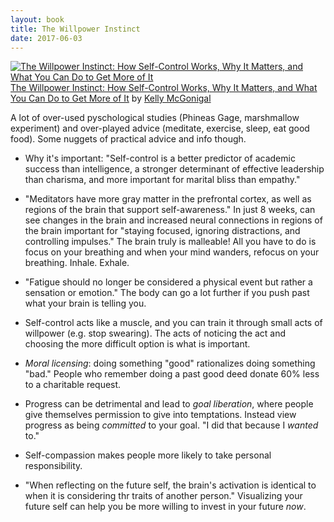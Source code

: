 ```yaml
---
layout: book
title: The Willpower Instinct
date: 2017-06-03
---
```


<a href="https://www.goodreads.com/book/show/10865206-the-willpower-instinct" style="float: left; padding-right: 20px"><img border="0" alt="The Willpower Instinct: How Self-Control Works, Why It Matters, and What You Can Do to Get More of It" src="https://images.gr-assets.com/books/1436737104m/10865206.jpg" /></a><a href="https://www.goodreads.com/book/show/10865206-the-willpower-instinct">The Willpower Instinct: How Self-Control Works, Why It Matters, and What You Can Do to Get More of It</a> by <a href="https://www.goodreads.com/author/show/3251696.Kelly_McGonigal">Kelly McGonigal</a><br/>

A lot of over-used pyschological studies (Phineas Gage, marshmallow experiment) and over-played advice (meditate, exercise, sleep, eat good food). Some nuggets of practical advice and info though.

* Why it's important: "Self-control is a better predictor of academic success than intelligence, a stronger determinant of effective leadership than charisma, and more important for marital bliss than empathy."

* "Meditators have more gray matter in the prefrontal cortex, as well as regions of the brain that support self-awareness." In just 8 weeks, can see changes in the brain and increased neural connections in regions of the brain important for "staying focused, ignoring distractions, and controlling impulses." The brain truly is malleable! All you have to do is focus on your breathing and when your mind wanders, refocus on your breathing. Inhale. Exhale.

* "Fatigue should no longer be considered a physical event but rather a sensation or emotion." The body can go a lot further if you push past what your brain is telling you.

* Self-control acts like a muscle, and you can train it through small acts of willpower (e.g. stop swearing). The acts of noticing the act and choosing the more difficult option is what is important.

* _Moral licensing_: doing something "good" rationalizes doing something "bad." People who remember doing a past good deed donate 60% less to a charitable request.

* Progress can be detrimental and lead to _goal liberation_, where people give themselves permission to give into temptations. Instead view progress as being _committed_ to your goal. "I did that because I _wanted_ to."

* Self-compassion makes people more likely to take personal responsibility. 

* "When reflecting on the future self, the brain's activation is identical to when it is considering thr traits of another person." Visualizing your future self can help you be more willing to invest in your future _now_.